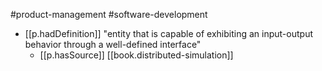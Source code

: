 
 #product-management #software-development
  
- [[p.hadDefinition]] "entity that is capable of exhibiting an input-output behavior through a well-defined interface"
  - [[p.hasSource]] [[book.distributed-simulation]]
